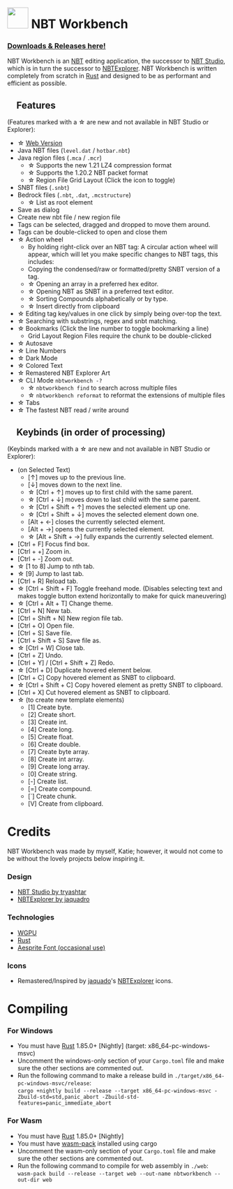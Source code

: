 # <img src="icons/nbtworkbench.png" width=48> NBT Workbench

### [Downloads & Releases here!](https://github.com/RealRTTV/nbtworkbench/releases)

NBT Workbench is an [NBT](https://wiki.vg/NBT) editing application,
the successor to [NBT Studio](https://github.com/tryashtar/nbt-studio),
which is in turn the successor to [NBTExplorer](https://github.com/jaquadro/NBTExplorer).
NBT Workbench is written completely from scratch in [Rust](https://www.rust-lang.org/) and designed to be as performant and efficient as possible.

## <img src="icons/features.png" width=16> Features
(Features marked with a ☆ are new and not available in NBT Studio or Explorer):

* ☆ [Web Version](https://rttv.ca/main)
* Java NBT files (`level.dat` / `hotbar.nbt`)
* Java region files (`.mca` / `.mcr`)
  * ☆ Supports the new 1.21 LZ4 compression format
  * ☆ Supports the 1.20.2 NBT packet format
  * ☆ Region File Grid Layout (Click the icon to toggle)
* SNBT files (`.snbt`)
* Bedrock files (`.nbt`, `.dat`, `.mcstructure`)
  * ☆ List as root element
* Save as dialog
* Create new nbt file / new region file
* Tags can be selected, dragged and dropped to move them around.
* Tags can be double-clicked to open and close them
* ☆ Action wheel
  * By holding right-click over an NBT tag: A circular action wheel will appear, which will let you make specific changes to NBT tags, this includes:
  * Copying the condensed/raw or formatted/pretty SNBT version of a tag.
  * ☆ Opening an array in a preferred hex editor.
  * ☆ Opening NBT as SNBT in a preferred text editor.
  * ☆ Sorting Compounds alphabetically or by type.
  * ☆ Insert directly from clipboard
* ☆ Editing tag key/values in one click by simply being over-top the text.
* ☆ Searching with substrings, regex and snbt matching.
* ☆ Bookmarks (Click the line number to toggle bookmarking a line)
  * Grid Layout Region Files require the chunk to be double-clicked
* ☆ Autosave
* ☆ Line Numbers
* ☆ Dark Mode
* ☆ Colored Text
* ☆ Remastered NBT Explorer Art
* ☆ CLI Mode `nbtworkbench -?`
  * ☆ `nbtworkbench find` to search across multiple files
  * ☆ `nbtworkbench reformat` to reformat the extensions of multiple files
* ☆ Tabs
* ☆ The fastest NBT read / write around

## <img src="icons/keybinds.png" width=16> Keybinds (in order of processing)
(Keybinds marked with a ☆ are new and not available in NBT Studio or Explorer):
* (on Selected Text)
  * \[↑\] moves up to the previous line.
  * \[↓\] moves down to the next line.
  * ☆ \[Ctrl + ↑\] moves up to first child with the same parent.
  * ☆ \[Ctrl + ↓\] moves down to last child with the same parent.
  * ☆ \[Ctrl + Shift + ↑\] moves the selected element up one.
  * ☆ \[Ctrl + Shift + ↓\] moves the selected element down one.
  * \[Alt + ←\] closes the currently selected element.
  * \[Alt + →\] opens the currently selected element.
  * ☆ \[Alt + Shift + →\] fully expands the currently selected element.
* \[Ctrl + F\] Focus find box.
* \[Ctrl + +\] Zoom in.
* \[Ctrl + -\] Zoom out.
* ☆ \[1 to 8\] Jump to nth tab.
* ☆ \[9\] Jump to last tab.
* \[Ctrl + R\] Reload tab.
* ☆ \[Ctrl + Shift + F\] Toggle freehand mode. (Disables selecting text and makes toggle button extend horizontally to make for quick maneuvering)
* ☆ \[Ctrl + Alt + T\] Change theme.
* \[Ctrl + N\] New tab.
* \[Ctrl + Shift + N\] New region file tab.
* \[Ctrl + O\] Open file.
* \[Ctrl + S\] Save file.
* \[Ctrl + Shift + S\] Save file as.
* ☆ \[Ctrl + W\] Close tab.
* \[Ctrl + Z\] Undo.
* \[Ctrl + Y\] / \[Ctrl + Shift + Z\] Redo.
* ☆ \[Ctrl + D\] Duplicate hovered element below.
* \[Ctrl + C\] Copy hovered element as SNBT to clipboard.
* ☆ \[Ctrl + Shift + C\] Copy hovered element as pretty SNBT to clipboard.
* \[Ctrl + X\] Cut hovered element as SNBT to clipboard.
* ☆ (to create new template elements)
  * \[1\] Create byte.
  * \[2\] Create short.
  * \[3\] Create int.
  * \[4\] Create long.
  * \[5\] Create float.
  * \[6\] Create double.
  * \[7\] Create byte array.
  * \[8\] Create int array.
  * \[9\] Create long array.
  * \[0\] Create string.
  * \[-\] Create list.
  * \[=\] Create compound.
  * \[\`\] Create chunk.
  * \[V\] Create from clipboard.

# Credits
NBT Workbench was made by myself, Katie;
however, it would not come to be without the lovely projects below inspiring it.

### Design
* [NBT Studio by tryashtar](https://github.com/tryashtar/nbt-studio)
* [NBTExplorer by jaquadro](https://github.com/jaquadro/NBTExplorer)

### Technologies
* [WGPU](https://github.com/gfx-rs/wgpu)
* [Rust](https://rust-lang.org)
* [Aesprite Font (occasional use)](https://github.com/aseprite/aseprite/blob/main/data/fonts/aseprite_font.png)

### Icons
* Remastered/Inspired by [jaquado](https://github.com/jaquadro)'s [NBTExplorer](https://github.com/jaquadro/NBTExplorer) icons.

# Compiling
### For Windows
* You must have [Rust](https://rustup.rs) 1.85.0+ \[Nightly\] (target: x86_64-pc-windows-msvc)
* Uncomment the windows-only section of your `Cargo.toml` file and make sure the other sections are commented out.
* Run the following command to make a release build in `./target/x86_64-pc-windows-msvc/release`:\
`cargo +nightly build --release --target x86_64-pc-windows-msvc -Zbuild-std=std,panic_abort -Zbuild-std-features=panic_immediate_abort`
### For Wasm
* You must have [Rust](https://rustup.rs) 1.85.0+ \[Nightly\]
* You must have [wasm-pack](https://crates.io/crates/wasm-pack) installed using cargo
* Uncomment the wasm-only section of your `Cargo.toml` file and make sure the other sections are commented out.
* Run the following command to compile for web assembly in `./web`:\
`wasm-pack build --release --target web --out-name nbtworkbench --out-dir web`

